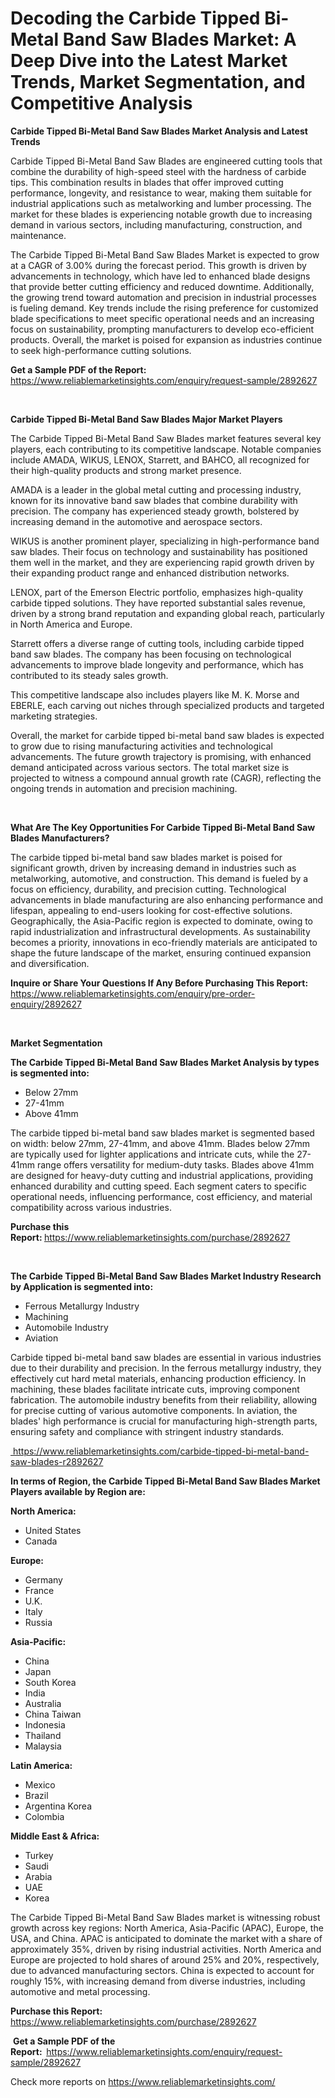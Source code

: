 <p><h1>Decoding the Carbide Tipped Bi-Metal Band Saw Blades Market: A Deep Dive into the Latest Market Trends, Market Segmentation, and Competitive Analysis</h1></p><p><strong>Carbide Tipped Bi-Metal Band Saw Blades Market Analysis and Latest Trends</strong></p>
<p><p>Carbide Tipped Bi-Metal Band Saw Blades are engineered cutting tools that combine the durability of high-speed steel with the hardness of carbide tips. This combination results in blades that offer improved cutting performance, longevity, and resistance to wear, making them suitable for industrial applications such as metalworking and lumber processing. The market for these blades is experiencing notable growth due to increasing demand in various sectors, including manufacturing, construction, and maintenance.</p><p>The Carbide Tipped Bi-Metal Band Saw Blades Market is expected to grow at a CAGR of 3.00% during the forecast period. This growth is driven by advancements in technology, which have led to enhanced blade designs that provide better cutting efficiency and reduced downtime. Additionally, the growing trend toward automation and precision in industrial processes is fueling demand. Key trends include the rising preference for customized blade specifications to meet specific operational needs and an increasing focus on sustainability, prompting manufacturers to develop eco-efficient products. Overall, the market is poised for expansion as industries continue to seek high-performance cutting solutions.</p></p>
<p><strong>Get a Sample PDF of the Report:&nbsp;</strong> <a href="https://www.reliablemarketinsights.com/enquiry/request-sample/2892627?utm_campaign=2188&utm_medium=2&utm_source=Github&utm_content=ia&utm_term=15032025&utm_id=carbide-tipped-bi-metal-band-saw-blades">https://www.reliablemarketinsights.com/enquiry/request-sample/2892627</a></p>
<p>&nbsp;</p>
<p><strong>Carbide Tipped Bi-Metal Band Saw Blades Major Market Players</strong></p>
<p><p>The Carbide Tipped Bi-Metal Band Saw Blades market features several key players, each contributing to its competitive landscape. Notable companies include AMADA, WIKUS, LENOX, Starrett, and BAHCO, all recognized for their high-quality products and strong market presence.</p><p>AMADA is a leader in the global metal cutting and processing industry, known for its innovative band saw blades that combine durability with precision. The company has experienced steady growth, bolstered by increasing demand in the automotive and aerospace sectors. </p><p>WIKUS is another prominent player, specializing in high-performance band saw blades. Their focus on technology and sustainability has positioned them well in the market, and they are experiencing rapid growth driven by their expanding product range and enhanced distribution networks.</p><p>LENOX, part of the Emerson Electric portfolio, emphasizes high-quality carbide tipped solutions. They have reported substantial sales revenue, driven by a strong brand reputation and expanding global reach, particularly in North America and Europe.</p><p>Starrett offers a diverse range of cutting tools, including carbide tipped band saw blades. The company has been focusing on technological advancements to improve blade longevity and performance, which has contributed to its steady sales growth.</p><p>This competitive landscape also includes players like M. K. Morse and EBERLE, each carving out niches through specialized products and targeted marketing strategies. </p><p>Overall, the market for carbide tipped bi-metal band saw blades is expected to grow due to rising manufacturing activities and technological advancements. The future growth trajectory is promising, with enhanced demand anticipated across various sectors. The total market size is projected to witness a compound annual growth rate (CAGR), reflecting the ongoing trends in automation and precision machining.</p></p>
<p>&nbsp;</p>
<p><strong>What Are The Key Opportunities For Carbide Tipped Bi-Metal Band Saw Blades Manufacturers?</strong></p>
<p><p>The carbide tipped bi-metal band saw blades market is poised for significant growth, driven by increasing demand in industries such as metalworking, automotive, and construction. This demand is fueled by a focus on efficiency, durability, and precision cutting. Technological advancements in blade manufacturing are also enhancing performance and lifespan, appealing to end-users looking for cost-effective solutions. Geographically, the Asia-Pacific region is expected to dominate, owing to rapid industrialization and infrastructural developments. As sustainability becomes a priority, innovations in eco-friendly materials are anticipated to shape the future landscape of the market, ensuring continued expansion and diversification.</p></p>
<p><strong>Inquire or Share Your Questions If Any Before Purchasing This Report:</strong> <a href="https://www.reliablemarketinsights.com/enquiry/pre-order-enquiry/2892627?utm_campaign=2188&utm_medium=2&utm_source=Github&utm_content=ia&utm_term=15032025&utm_id=carbide-tipped-bi-metal-band-saw-blades">https://www.reliablemarketinsights.com/enquiry/pre-order-enquiry/2892627</a></p>
<p>&nbsp;</p>
<p><strong>Market Segmentation</strong></p>
<p><strong>The Carbide Tipped Bi-Metal Band Saw Blades Market Analysis by types is segmented into:</strong></p>
<p><ul><li>Below 27mm</li><li>27-41mm</li><li>Above 41mm</li></ul></p>
<p><p>The carbide tipped bi-metal band saw blades market is segmented based on width: below 27mm, 27-41mm, and above 41mm. Blades below 27mm are typically used for lighter applications and intricate cuts, while the 27-41mm range offers versatility for medium-duty tasks. Blades above 41mm are designed for heavy-duty cutting and industrial applications, providing enhanced durability and cutting speed. Each segment caters to specific operational needs, influencing performance, cost efficiency, and material compatibility across various industries.</p></p>
<p><strong>Purchase this Report:&nbsp;</strong><a href="https://www.reliablemarketinsights.com/purchase/2892627?utm_campaign=2188&utm_medium=2&utm_source=Github&utm_content=ia&utm_term=15032025&utm_id=carbide-tipped-bi-metal-band-saw-blades">https://www.reliablemarketinsights.com/purchase/2892627</a></p>
<p>&nbsp;</p>
<p><strong>The Carbide Tipped Bi-Metal Band Saw Blades Market Industry Research by Application is segmented into:</strong></p>
<p><ul><li>Ferrous Metallurgy Industry</li><li>Machining</li><li>Automobile Industry</li><li>Aviation</li></ul></p>
<p><p>Carbide tipped bi-metal band saw blades are essential in various industries due to their durability and precision. In the ferrous metallurgy industry, they effectively cut hard metal materials, enhancing production efficiency. In machining, these blades facilitate intricate cuts, improving component fabrication. The automobile industry benefits from their reliability, allowing for precise cutting of various automotive components. In aviation, the blades' high performance is crucial for manufacturing high-strength parts, ensuring safety and compliance with stringent industry standards.</p></p>
<p><a href="https://www.reliablemarketinsights.com/carbide-tipped-bi-metal-band-saw-blades-r2892627?utm_campaign=2188&utm_medium=2&utm_source=Github&utm_content=ia&utm_term=15032025&utm_id=carbide-tipped-bi-metal-band-saw-blades">&nbsp;https://www.reliablemarketinsights.com/carbide-tipped-bi-metal-band-saw-blades-r2892627</a></p>
<p><strong>In terms of Region, the Carbide Tipped Bi-Metal Band Saw Blades Market Players available by Region are:</strong></p>
<p>
    <p> <strong> North America: </strong>
        <ul>
            <li>United States</li>
            <li>Canada</li>
        </ul>
        </p> 
    <p> <strong> Europe: </strong>
        <ul>
            <li>Germany</li>
            <li>France</li>
            <li>U.K.</li>
            <li>Italy</li>
            <li>Russia</li>
        </ul>
        </p> 
    <p> <strong> Asia-Pacific: </strong>
        <ul>
            <li>China</li>
            <li>Japan</li>
            <li>South Korea</li>
            <li>India</li>
            <li>Australia</li>
            <li>China Taiwan</li>
            <li>Indonesia</li>
            <li>Thailand</li>
            <li>Malaysia</li>
        </ul>
        </p> 
    <p> <strong> Latin America: </strong>
        <ul>
            <li>Mexico</li>
            <li>Brazil</li>
            <li>Argentina Korea</li>
            <li>Colombia</li>
        </ul>
        </p> 
    <p> <strong> Middle East & Africa: </strong>
        <ul>
            <li>Turkey</li>
            <li>Saudi</li>
            <li>Arabia</li>
            <li>UAE</li>
            <li>Korea</li>
        </ul>
    </p>
    </p>
<p><p>The Carbide Tipped Bi-Metal Band Saw Blades market is witnessing robust growth across key regions: North America, Asia-Pacific (APAC), Europe, the USA, and China. APAC is anticipated to dominate the market with a share of approximately 35%, driven by rising industrial activities. North America and Europe are projected to hold shares of around 25% and 20%, respectively, due to advanced manufacturing sectors. China is expected to account for roughly 15%, with increasing demand from diverse industries, including automotive and metal processing.</p></p>
<p><strong>Purchase this Report: </strong><a href="https://www.reliablemarketinsights.com/purchase/2892627?utm_campaign=2188&utm_medium=2&utm_source=Github&utm_content=ia&utm_term=15032025&utm_id=carbide-tipped-bi-metal-band-saw-blades">https://www.reliablemarketinsights.com/purchase/2892627</a></p>
<p>&nbsp;<strong>Get a Sample PDF of the Report:&nbsp;&nbsp;</strong><a href="https://www.reliablemarketinsights.com/enquiry/request-sample/2892627?utm_campaign=2188&utm_medium=2&utm_source=Github&utm_content=ia&utm_term=15032025&utm_id=carbide-tipped-bi-metal-band-saw-blades">https://www.reliablemarketinsights.com/enquiry/request-sample/2892627</a></p>
<p><strong></strong></p>
<p>Check more reports on <a href="https://www.reliablemarketinsights.com/?utm_campaign=2188&utm_medium=2&utm_source=Github&utm_content=ia&utm_term=15032025&utm_id=carbide-tipped-bi-metal-band-saw-blades">https://www.reliablemarketinsights.com/</a></p>